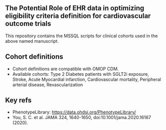 ## The Potential Role of EHR data in optimizing eligibility criteria definition for cardiovascular outcome trials
This repository contains the MSSQL scripts for clinical cohorts used in the above named manuscript.

## Cohort definitions
- Cohort definitions are compatible with OMOP CDM. 
- Available cohorts: Type 2 Diabetes patients with SGLT2i exposure, Stroke, Acute Myocardial infarction, Cardiovascular mortality, Peripheral arterial disease, Revascularization 

## Key refs
- PhenotypeLibrary: https://data.ohdsi.org/PhenotypeLibrary/
- You, S. C. et al. JAMA 324, 1640-1650, doi:10.1001/jama.2020.16167 (2020).
